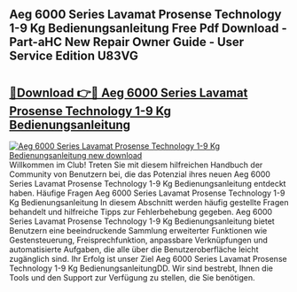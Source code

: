 ## Aeg 6000 Series Lavamat Prosense Technology 1-9 Kg Bedienungsanleitung Free Pdf Download - Part-aHC New Repair Owner Guide - User Service Edition U83VG

# <h2><a href="http://df3pyo3.blite.top/?on=Aeg+6000+Series+Lavamat+Prosense+Technology+1-9+Kg+Bedienungsanleitung">🔗Download 👉🔴 Aeg 6000 Series Lavamat Prosense Technology 1-9 Kg Bedienungsanleitung</a></h2>

[![Aeg 6000 Series Lavamat Prosense Technology 1-9 Kg Bedienungsanleitung new download](https://i.imgur.com/lujVjoI.png)](http://df3pyo3.blite.top/?on=Aeg+6000+Series+Lavamat+Prosense+Technology+1-9+Kg+Bedienungsanleitung)
Willkommen im Club! Treten Sie mit diesem hilfreichen Handbuch der Community von Benutzern bei, die das Potenzial ihres neuen Aeg 6000 Series Lavamat Prosense Technology 1-9 Kg Bedienungsanleitung entdeckt haben. Häufige Fragen Aeg 6000 Series Lavamat Prosense Technology 1-9 Kg Bedienungsanleitung In diesem Abschnitt werden häufig gestellte Fragen behandelt und hilfreiche Tipps zur Fehlerbehebung gegeben. Aeg 6000 Series Lavamat Prosense Technology 1-9 Kg Bedienungsanleitung bietet Benutzern eine beeindruckende Sammlung erweiterter Funktionen wie Gestensteuerung, Freisprechfunktion, anpassbare Verknüpfungen und automatisierte Aufgaben, die alle über die Benutzeroberfläche leicht zugänglich sind. Ihr Erfolg ist unser Ziel Aeg 6000 Series Lavamat Prosense Technology 1-9 Kg BedienungsanleitungDD. Wir sind bestrebt, Ihnen die Tools und den Support zur Verfügung zu stellen, die Sie benötigen.
